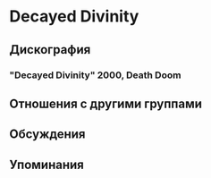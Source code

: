 # Decayed Divinity



## Дискография

### "Decayed Divinity" 2000, Death Doom




## Отношения с другими группами


## Обсуждения


## Упоминания


